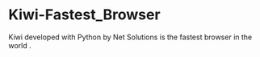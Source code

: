 # Kiwi-Fastest_Browser
Kiwi developed with Python by Net Solutions is the fastest browser in the world .
